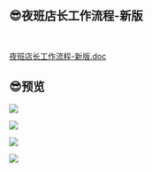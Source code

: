 ## 😎夜班店长工作流程-新版

<br/>

<p><a href="http://qiniu.hello-meta.xyz/files/official/夜班店长工作流程-新版.doc">夜班店长工作流程-新版.doc</a></p>

## 😎预览

![](https://gitcode.net/GaloisField/WORKFLOWS4COMPANY/-/raw/master/resources/pic/common/夜班店长工作流程-新版_01.png)

![](https://gitcode.net/GaloisField/WORKFLOWS4COMPANY/-/raw/master/resources/pic/common/夜班店长工作流程-新版_02.png)

![](https://gitcode.net/GaloisField/WORKFLOWS4COMPANY/-/raw/master/resources/pic/common/夜班店长工作流程-新版_03.png)

![](https://gitcode.net/GaloisField/WORKFLOWS4COMPANY/-/raw/master/resources/pic/common/夜班店长工作流程-新版_04.png)
